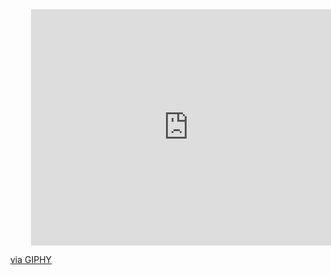 <div class="header" align="center">
<div style="width:100%;height:0;padding-bottom:75%;position:relative;"><iframe
        src="https://giphy.com/embed/qgQUggAC3Pfv687qPC" width="100%" height="100%" style="position:absolute"
        frameBorder="0" class="giphy-embed" allowFullScreen></iframe></div>
<p><a href="https://giphy.com/gifs/dommespace-domme-space-programador-qgQUggAC3Pfv687qPC">via GIPHY</a></p>
</div>

<!--
**Dav0201/Dav0201** is a ✨ _special_ ✨ repository because its `README.md` (this file) appears on your GitHub profile.

Here are some ideas to get you started:

- 🔭 I’m currently working on ...
- 🌱 I’m currently learning ...
- 👯 I’m looking to collaborate on ...
- 🤔 I’m looking for help with ...
- 💬 Ask me about ...
- 📫 How to reach me: ...
- 😄 Pronouns: ...
- ⚡ Fun fact: ...
-->
